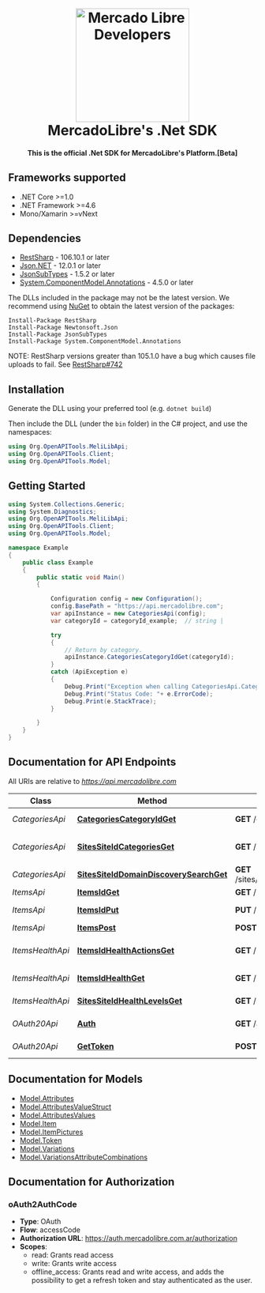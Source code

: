 <h1 align="center">
  <a href="http://developers.mercadolibre.com/es/">
    <img src="https://user-images.githubusercontent.com/1153516/29861072-689ec57e-8d3e-11e7-8368-dd923543258f.jpg" alt="Mercado Libre Developers" width="230"></a>
  </a>
  <br>
  MercadoLibre's .Net SDK
  <br>
</h1>

<h4 align="center">This is the official .Net SDK for MercadoLibre's Platform.<span>[Beta]</span></h4>

<a name="frameworks-supported"></a>
## Frameworks supported
- .NET Core >=1.0
- .NET Framework >=4.6
- Mono/Xamarin >=vNext

<a name="dependencies"></a>
## Dependencies

- [RestSharp](https://www.nuget.org/packages/RestSharp) - 106.10.1 or later
- [Json.NET](https://www.nuget.org/packages/Newtonsoft.Json/) - 12.0.1 or later
- [JsonSubTypes](https://www.nuget.org/packages/JsonSubTypes/) - 1.5.2 or later
- [System.ComponentModel.Annotations](https://www.nuget.org/packages/System.ComponentModel.Annotations) - 4.5.0 or later

The DLLs included in the package may not be the latest version. We recommend using [NuGet](https://docs.nuget.org/consume/installing-nuget) to obtain the latest version of the packages:
```
Install-Package RestSharp
Install-Package Newtonsoft.Json
Install-Package JsonSubTypes
Install-Package System.ComponentModel.Annotations
```

NOTE: RestSharp versions greater than 105.1.0 have a bug which causes file uploads to fail. See [RestSharp#742](https://github.com/restsharp/RestSharp/issues/742)

<a name="installation"></a>
## Installation
Generate the DLL using your preferred tool (e.g. `dotnet build`)

Then include the DLL (under the `bin` folder) in the C# project, and use the namespaces:
```csharp
using Org.OpenAPITools.MeliLibApi;
using Org.OpenAPITools.Client;
using Org.OpenAPITools.Model;
```
<a name="getting-started"></a>
## Getting Started

```csharp
using System.Collections.Generic;
using System.Diagnostics;
using Org.OpenAPITools.MeliLibApi;
using Org.OpenAPITools.Client;
using Org.OpenAPITools.Model;

namespace Example
{
    public class Example
    {
        public static void Main()
        {

            Configuration config = new Configuration();
            config.BasePath = "https://api.mercadolibre.com";
            var apiInstance = new CategoriesApi(config);
            var categoryId = categoryId_example;  // string | 

            try
            {
                // Return by category.
                apiInstance.CategoriesCategoryIdGet(categoryId);
            }
            catch (ApiException e)
            {
                Debug.Print("Exception when calling CategoriesApi.CategoriesCategoryIdGet: " + e.Message );
                Debug.Print("Status Code: "+ e.ErrorCode);
                Debug.Print(e.StackTrace);
            }

        }
    }
}
```

<a name="documentation-for-api-endpoints"></a>
## Documentation for API Endpoints

All URIs are relative to *https://api.mercadolibre.com*

Class | Method | HTTP request | Description
------------ | ------------- | ------------- | -------------
*CategoriesApi* | [**CategoriesCategoryIdGet**](docs/CategoriesApi.md#categoriescategoryidget) | **GET** /categories/{category_id} | Return by category.
*CategoriesApi* | [**SitesSiteIdCategoriesGet**](docs/CategoriesApi.md#sitessiteidcategoriesget) | **GET** /sites/{site_id}/categories | Return a categories by site.
*CategoriesApi* | [**SitesSiteIdDomainDiscoverySearchGet**](docs/CategoriesApi.md#sitessiteiddomaindiscoverysearchget) | **GET** /sites/{site_id}/domain_discovery/search | Predictor
*ItemsApi* | [**ItemsIdGet**](docs/ItemsApi.md#itemsidget) | **GET** /items/{id} | Return a Item.
*ItemsApi* | [**ItemsIdPut**](docs/ItemsApi.md#itemsidput) | **PUT** /items/{id} | Update a Item.
*ItemsApi* | [**ItemsPost**](docs/ItemsApi.md#itemspost) | **POST** /items | Create a Item.
*ItemsHealthApi* | [**ItemsIdHealthActionsGet**](docs/ItemsHealthApi.md#itemsidhealthactionsget) | **GET** /items/{id}/health/actions | Return item health actions by id.
*ItemsHealthApi* | [**ItemsIdHealthGet**](docs/ItemsHealthApi.md#itemsidhealthget) | **GET** /items/{id}/health | Return health by id.
*ItemsHealthApi* | [**SitesSiteIdHealthLevelsGet**](docs/ItemsHealthApi.md#sitessiteidhealthlevelsget) | **GET** /sites/{site_id}/health_levels | Return health levels.
*OAuth20Api* | [**Auth**](docs/OAuth20Api.md#auth) | **GET** /authorization | Authentication Endpoint
*OAuth20Api* | [**GetToken**](docs/OAuth20Api.md#gettoken) | **POST** /oauth/token | Request Access Token


<a name="documentation-for-models"></a>
## Documentation for Models

 - [Model.Attributes](docs/Attributes.md)
 - [Model.AttributesValueStruct](docs/AttributesValueStruct.md)
 - [Model.AttributesValues](docs/AttributesValues.md)
 - [Model.Item](docs/Item.md)
 - [Model.ItemPictures](docs/ItemPictures.md)
 - [Model.Token](docs/Token.md)
 - [Model.Variations](docs/Variations.md)
 - [Model.VariationsAttributeCombinations](docs/VariationsAttributeCombinations.md)


<a name="documentation-for-authorization"></a>
## Documentation for Authorization

<a name="oAuth2AuthCode"></a>
### oAuth2AuthCode

- **Type**: OAuth
- **Flow**: accessCode
- **Authorization URL**: https://auth.mercadolibre.com.ar/authorization
- **Scopes**: 
  - read: Grants read access
  - write: Grants write access
  - offline_access: Grants read and write access, and adds the possibility to get a refresh token and stay authenticated as the user.

